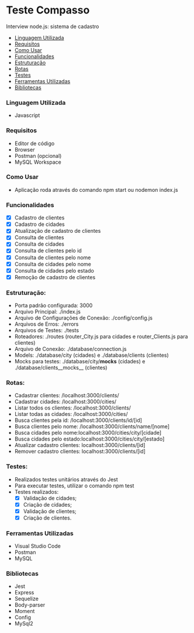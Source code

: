 # Teste Compasso
Interview node.js: sistema de cadastro

<!--ts-->
   * [Linguagem Utilizada](#linguagem-utilizada)
   * [Requisitos](#requisitos)
   * [Como Usar](#como-usar)
   * [Funcionalidades](#funcionalidades)
   * [Estruturação](#estruturação)
   * [Rotas](#rotas)
   * [Testes](#testes)
   * [Ferramentas Utilizadas](#ferramentas-utilizadas)
   * [Bibliotecas](#bibliotecas)
<!--te-->

### Linguagem Utilizada
- Javascript

### Requisitos
  - Editor de código
  - Browser
  - Postman (opcional)
  - MySQL Workspace

### Como Usar
  - Aplicação roda através do comando npm start ou nodemon index.js

### Funcionalidades
- [x] Cadastro de clientes
- [x] Cadastro de cidades
- [x] Atualização de cadastro de clientes
- [x] Consulta de clientes
- [x] Consulta de cidades
- [x] Consulta de clientes pelo id
- [x] Consulta de clientes pelo nome
- [x] Consulta de cidades pelo nome
- [x] Consulta de cidades pelo estado
- [x] Remoção de cadastro de clientes

### Estruturação:
- Porta padrão configurada: 3000
- Arquivo Principal: ./index.js
- Arquivo de Configurações de Conexão: ./config/config.js
- Arquivos de Erros: ./errors
- Arquivos de Testes: ./tests
- Roteadores: ./routes (router_City.js para cidades e router_Clients.js para clientes)
- Arquivo de Conexão: ./database/connection.js
- Models: ./database/city (cidades) e ./database/clients (clientes)
- Mocks para testes: ./database/city/__mocks__ (cidades) e ./database/clients__mocks__ (clientes)

### Rotas:
- Cadastrar clientes: /localhost:3000/clients/
- Cadastrar cidades: /localhost:3000/cities/
- Listar todos os clientes: /localhost:3000/clients/
- Listar todas as cidades: /localhost:3000/cities/
- Busca clientes pela id: /localhost:3000/clients/id/[id]
- Busca clientes pelo nome: /localhost:3000/clients/name/[nome]
- Busca cidades pelo nome:localhost:3000/cities/city/[cidade]
- Busca cidades pelo estado:localhost:3000/cities/city/[estado]
- Atualizar cadastro clientes: localhost:3000/clients/[id]
- Remover cadastro clientes: localhost:3000/clients/[id]

### Testes:
- Realizados testes unitários através do Jest
- Para executar testes, utilizar o comando npm test
- Testes realizados:
  - [x] Validação de cidades;
  - [x] Criação de cidades;
  - [x] Validação de clientes;
  - [x] Criação de clientes.

### Ferramentas Utilizadas
- Visual Studio Code
- Postman
- MySQL

### Bibliotecas
- Jest
- Express
- Sequelize
- Body-parser
- Moment
- Config
- MySql2

